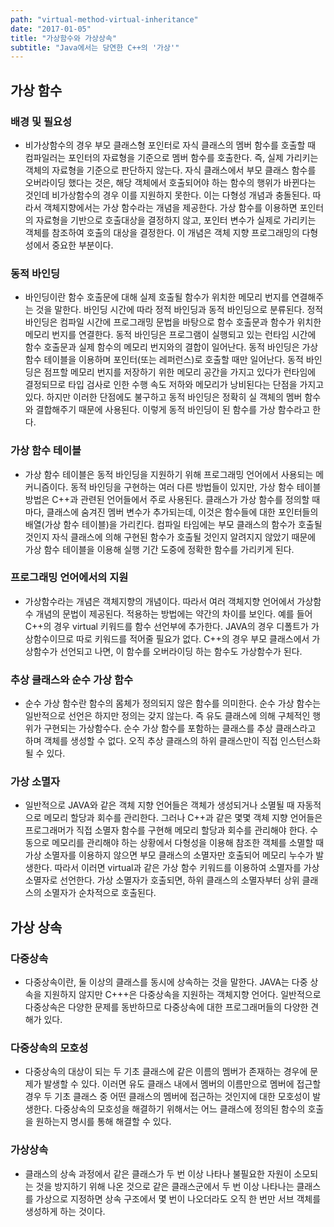 ```yaml
---
path: "virtual-method-virtual-inheritance"
date: "2017-01-05"
title: "가상함수와 가상상속"
subtitle: "Java에서는 당연한 C++의 '가상'"
---
```


## 가상 함수

### 배경 및 필요성

- 비가상함수의 경우 부모 클래스형 포인터로 자식 클래스의 멤버 함수를 호출할 때 컴파일러는 포인터의 자료형을 기준으로 멤버 함수를 호출한다. 즉, 실제 가리키는 객체의 자료형을 기준으로 판단하지 않는다. 자식 클래스에서 부모 클래스 함수를 오버라이딩 했다는 것은, 해당 객체에서 호출되어야 하는 함수의 행위가 바뀐다는 것인데 비가상함수의 경우 이를 지원하지 못한다. 이는 다형성 개념과 충돌된다. 따라서 객체지향에서는 가상 함수라는 개념을 제공한다. 가상 함수를 이용하면 포인터의 자료형을 기반으로 호출대상을 결정하지 않고, 포인터 변수가 실제로 가리키는 객체를 참조하여 호출의 대상을 결정한다. 이 개념은 객체 지향 프로그래밍의 다형성에서 중요한 부분이다.

### 동적 바인딩

- 바인딩이란 함수 호출문에 대해 실제 호출될 함수가 위치한 메모리 번지를 연결해주는 것을 말한다. 바인딩 시간에 따라 정적 바인딩과 동적 바인딩으로 분류된다. 정적 바인딩은 컴파일 시간에 프로그래밍 문법을 바탕으로 함수 호출문과 함수가 위치한 메모리 번지를 연결한다. 동적 바인딩은 프로그램이 실행되고 있는 런타임 시간에 함수 호출문과 실제 함수의 메모리 번지와의 결합이 일어난다. 동적 바인딩은 가상함수 테이블을 이용하며 포인터(또는 레퍼런스)로 호출할 때만 일어난다. 동적 바인딩은 점프할 메모리 번지를 저장하기 위한 메모리 공간을 가지고 있다가 런타임에 결정되므로 타입 검사로 인한 수행 속도 저하와 메모리가 낭비된다는 단점을 가지고 있다. 하지만 이러한 단점에도 불구하고 동적 바인딩은 정확히 실 객체의 멤버 함수와 결합해주기 때문에 사용된다. 이렇게 동적 바인딩이 된 함수를 가상 함수라고 한다.

### 가상 함수 테이블

- 가상 함수 테이블은 동적 바인딩을 지원하기 위해 프로그래밍 언어에서 사용되는 메커니즘이다. 동적 바인딩을 구현하는 여러 다른 방법들이 있지만, 가상 함수 테이블 방법은 C++과 관련된 언어들에서 주로 사용된다. 클래스가 가상 함수를 정의할 때마다, 클래스에 숨겨진 멤버 변수가 추가되는데, 이것은 함수들에 대한 포인터들의 배열(가상 함수 테이블)을 가리킨다. 컴파일 타임에는 부모 클래스의 함수가 호출될 것인지 자식 클래스에 의해 구현된 함수가 호출될 것인지 알려지지 않았기 때문에 가상 함수 테이블을 이용해 실행 기간 도중에 정확한 함수를 가리키게 된다.

### 프로그래밍 언어에서의 지원

- 가상함수라는 개념은 객체지향의 개념이다. 따라서 여러 객체지향 언어에서 가상함수 개념의 문법이 제공된다. 적용하는 방법에는 약간의 차이를 보인다. 예를 들어 C++의 경우 virtual 키워드를 함수 선언부에 추가한다. JAVA의 경우 디폴트가 가상함수이므로 따로 키워드를 적어줄 필요가 없다. C++의 경우 부모 클래스에서 가상함수가 선언되고 나면, 이 함수를 오버라이딩 하는 함수도 가상함수가 된다.

### 추상 클래스와 순수 가상 함수

- 순수 가상 함수란 함수의 몸체가 정의되지 않은 함수를 의미한다. 순수 가상 함수는 일반적으로 선언은 하지만 정의는 갖지 않는다. 즉 유도 클래스에 의해 구체적인 행위가 구현되는 가상함수다. 순수 가상 함수를 포함하는 클래스를 추상 클래스라고 하며 객체를 생성할 수 없다. 오직 추상 클래스의 하위 클래스만이 직접 인스턴스화 될 수 있다.

### 가상 소멸자

- 일반적으로 JAVA와 같은 객체 지향 언어들은 객체가 생성되거나 소멸될 때 자동적으로 메모리 할당과 회수를 관리한다. 그러나 C++과 같은 몇몇 객체 지향 언어들은 프로그래머가 직접 소멸자 함수를 구현해 메모리 할당과 회수를 관리해야 한다. 수동으로 메모리를 관리해야 하는 상황에서 다형성을 이용해 참조한 객체를 소멸할 때 가상 소멸자를 이용하지 않으면 부모 클래스의 소멸자만 호출되어 메모리 누수가 발생한다. 따라서 이러면 virtual과 같은 가상 함수 키워드를 이용하여 소멸자를 가상 소멸자로 선언한다. 가상 소멸자가 호출되면, 하위 클래스의 소멸자부터 상위 클래스의 소멸자가 순차적으로 호출된다.

## 가상 상속

### 다중상속

- 다중상속이란, 둘 이상의 클래스를 동시에 상속하는 것을 말한다. JAVA는 다중 상속을 지원하지 않지만 C+++은 다중상속을 지원하는 객체지향 언어다. 일반적으로 다중상속은 다양한 문제를 동반하므로 다중상속에 대한 프로그래머들의 다양한 견해가 있다.

### 다중상속의 모호성

- 다중상속의 대상이 되는 두 기초 클래스에 같은 이름의 멤버가 존재하는 경우에 문제가 발생할 수 있다. 이러면 유도 클래스 내에서 멤버의 이름만으로 멤버에 접근할 경우 두 기초 클래스 중 어떤 클래스의 멤버에 접근하는 것인지에 대한 모호성이 발생한다. 다중상속의 모호성을 해결하기 위해서는 어느 클래스에 정의된 함수의 호출을 원하는지 명시를 통해 해결할 수 있다.

### 가상상속

- 클래스의 상속 과정에서 같은 클래스가 두 번 이상 나타나 불필요한 자원이 소모되는 것을 방지하기 위해 나온 것으로 같은 클래스군에서 두 번 이상 나타나는 클래스를 가상으로 지정하면 상속 구조에서 몇 번이 나오더라도 오직 한 번만 서브 객체를 생성하게 하는 것이다.
